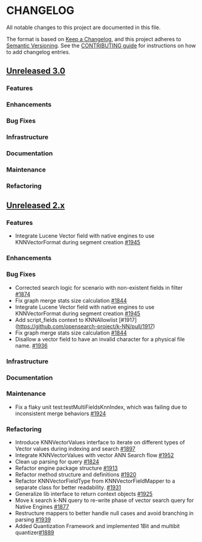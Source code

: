 # CHANGELOG
All notable changes to this project are documented in this file.

The format is based on [Keep a Changelog](https://keepachangelog.com/en/1.0.0/), and this project adheres to [Semantic Versioning](https://semver.org/spec/v2.0.0.html). See the [CONTRIBUTING guide](./CONTRIBUTING.md#Changelog) for instructions on how to add changelog entries.

## [Unreleased 3.0](https://github.com/opensearch-project/k-NN/compare/2.x...HEAD)
### Features
### Enhancements
### Bug Fixes 
### Infrastructure
### Documentation
### Maintenance
### Refactoring

## [Unreleased 2.x](https://github.com/opensearch-project/k-NN/compare/2.16...2.x)
### Features
* Integrate Lucene Vector field with native engines to use KNNVectorFormat during segment creation [#1945](https://github.com/opensearch-project/k-NN/pull/1945)
### Enhancements
### Bug Fixes
* Corrected search logic for scenario with non-existent fields in filter [#1874](https://github.com/opensearch-project/k-NN/pull/1874)
* Fix graph merge stats size calculation [#1844](https://github.com/opensearch-project/k-NN/pull/1844)
* Integrate Lucene Vector field with native engines to use KNNVectorFormat during segment creation [#1945](https://github.com/opensearch-project/k-NN/pull/1945)
* Add script_fields context to KNNAllowlist [#1917] (https://github.com/opensearch-project/k-NN/pull/1917)
* Fix graph merge stats size calculation [#1844](https://github.com/opensearch-project/k-NN/pull/1844) 
* Disallow a vector field to have an invalid character for a physical file name. [#1936](https://github.com/opensearch-project/k-NN/pull/1936)
### Infrastructure
### Documentation
### Maintenance
* Fix a flaky unit test:testMultiFieldsKnnIndex, which was failing due to inconsistent merge behaviors [#1924](https://github.com/opensearch-project/k-NN/pull/1924)
### Refactoring
* Introduce KNNVectorValues interface to iterate on different types of Vector values during indexing and search [#1897](https://github.com/opensearch-project/k-NN/pull/1897)
* Integrate KNNVectorValues with vector ANN Search flow [#1952](https://github.com/opensearch-project/k-NN/pull/1952)
* Clean up parsing for query [#1824](https://github.com/opensearch-project/k-NN/pull/1824)
* Refactor engine package structure [#1913](https://github.com/opensearch-project/k-NN/pull/1913)
* Refactor method structure and definitions [#1920](https://github.com/opensearch-project/k-NN/pull/1920)
* Refactor KNNVectorFieldType from KNNVectorFieldMapper to a separate class for better readability. [#1931](https://github.com/opensearch-project/k-NN/pull/1931)
* Generalize lib interface to return context objects [#1925](https://github.com/opensearch-project/k-NN/pull/1925)
* Move k search k-NN query to re-write phase of vector search query for Native Engines [#1877](https://github.com/opensearch-project/k-NN/pull/1877)
* Restructure mappers to better handle null cases and avoid branching in parsing [#1939](https://github.com/opensearch-project/k-NN/pull/1939)
* Added Quantization Framework and implemented 1Bit and multibit quantizer[#1889](https://github.com/opensearch-project/k-NN/issues/1889)
